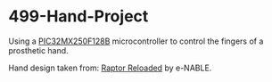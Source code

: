 # 499-Hand-Project

Using a [PIC32MX250F128B](http://ww1.microchip.com/downloads/en/DeviceDoc/60001168J.pdf) microcontroller 
to control the fingers of a prosthetic hand. 

Hand design taken from: [Raptor Reloaded](http://www.thingiverse.com/thing:596966) by e-NABLE.
